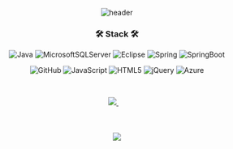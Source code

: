 
<div align="center">
  
  ![header](https://capsule-render.vercel.app/api?type=cylinder&color=000000&height=150&section=header&text=EunJi%20Cheon&fontColor=ffffff&fontSize=70&animation=fadeIn&fontAlignY=55)
</div>

<h3 align="center">🛠 Stack 🛠</h3>
<div align="center">
  
![Java](https://img.shields.io/badge/java-%232671E5.svg?style=for-the-badge&logo=openjdk&logoColor=white)
![MicrosoftSQLServer](https://img.shields.io/badge/Microsoft%20SQL%20Server-CC2927?style=for-the-badge&logo=microsoft%20sql%20server&logoColor=white)
![Eclipse](https://img.shields.io/badge/Eclipse-%23483699.svg?style=for-the-badge&logo=Eclipse&logoColor=white)
![Spring](https://img.shields.io/badge/spring-%236DB33F.svg?style=for-the-badge&logo=spring&logoColor=white)
![SpringBoot](https://img.shields.io/badge/SpringBoot-0AC18E.svg?style=for-the-badge&logo=spring&logoColor=white)

![GitHub](https://img.shields.io/badge/github-%23121011.svg?style=for-the-badge&logo=github&logoColor=white)
![JavaScript](https://img.shields.io/badge/javascript-%23323330.svg?style=for-the-badge&logo=javascript&logoColor=%23F7DF1E)
![HTML5](https://img.shields.io/badge/html5-ffdd00.svg?style=for-the-badge&logo=html5&logoColor=white)
![jQuery](https://img.shields.io/badge/jquery-E60012.svg?style=for-the-badge&logo=jquery&logoColor=white)
![Azure](https://img.shields.io/badge/azure-%230072C6.svg?style=for-the-badge&logo=microsoftazure&logoColor=white)
</div>

&emsp;
<div align="center">
  <a href="https://github.com/cheonej1211">
    <img src="https://github-readme-stats.vercel.app/api/top-langs/?username=cheonej1211&exclude_repo=dkssud8150.github.io&layout=compact&theme=tokyonight" />
  </a>
&emsp;
<!--  <a href="https://github.com/cheonej1211">
  <img src="https://github-readme-stats.vercel.app/api?username=cheonej1211&theme=tokyonight&show_icons=true" width="42%" />
  </a> -->
</div>

<br>
<br>
<br>

<div align="center">
<a href="https://velog.io/@bluedmoel" target="_blank"><img src="https://img.shields.io/badge/Velog-20c997?style=flat-square&logo=Vimeo&logoColor=white"/></a>
</div>
